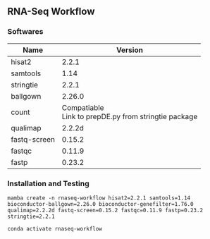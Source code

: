 ## RNA-Seq Workflow

### Softwares

| Name         | Version                                                  |
| ------------ | -------------------------------------------------------- |
| hisat2       | 2.2.1                                                    |
| samtools     | 1.14                                                     |
| stringtie    | 2.2.1                                                    |
| ballgown     | 2.26.0                                                   |
| count        | Compatiable<br> Link to prepDE.py from stringtie package |
| qualimap     | 2.2.2d                                                   |
| fastq-screen | 0.15.2                                                   |
| fastqc       | 0.11.9                                                   |
| fastp        | 0.23.2                                                   |

### Installation and Testing

```
mamba create -n rnaseq-workflow hisat2=2.2.1 samtools=1.14 bioconductor-ballgown=2.26.0 bioconductor-genefilter=1.76.0 qualimap=2.2.2d fastq-screen=0.15.2 fastqc=0.11.9 fastp=0.23.2 stringtie=2.2.1

conda activate rnaseq-workflow
```